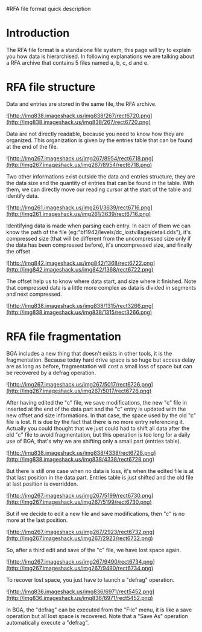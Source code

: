 #RFA file format quick description



# Introduction #

The RFA file format is a standalone file system, this page will try to explain you how data is hierarchised. In following explanations we are talking about a RFA archive that contains 5 files named a, b, c, d and e.

# RFA file structure #

Data and entries are stored in the same file, the RFA archive.

![http://img838.imageshack.us/img838/267/rect6720.png](http://img838.imageshack.us/img838/267/rect6720.png)

Data are not directly readable, because you need to know how they are organized. This organization is given by the entries table that can be found at the end of the file.

![http://img267.imageshack.us/img267/8954/rect6718.png](http://img267.imageshack.us/img267/8954/rect6718.png)

Two other informations exist outside the data and entries structure, they are the data size and the quantity of entries that can be found in the table.
With them, we can directly move our reading cursor at the start of the table and identify data.

![http://img261.imageshack.us/img261/3639/rect6716.png](http://img261.imageshack.us/img261/3639/rect6716.png)

Identifying data is made when parsing each entry. In each of them we can know the path of the file (eg:"bf1942/levels/dc\_lostvillage/detail.dds"), it's compressed size (that will be different from the uncompressed size only if the data has been compressed before), it's uncompressed size, and finally the offset

![http://img842.imageshack.us/img842/1368/rect6722.png](http://img842.imageshack.us/img842/1368/rect6722.png)

The offset help us to know where data start, and size where it finished. Note that compressed data is a little more complex as data is divided in segments and next compressed.

![http://img838.imageshack.us/img838/1315/rect3266.png](http://img838.imageshack.us/img838/1315/rect3266.png)

# RFA file fragmentation #

BGA includes a new thing that doesn't exists in other tools, it is the fragmentation. Because today hard drive space is so huge but access delay are as long as before, fragmentation will cost a small loss of space but can be recovered by a defrag operation.

![http://img267.imageshack.us/img267/5017/rect6726.png](http://img267.imageshack.us/img267/5017/rect6726.png)

After having edited the "c" file, we save modifications, the new "c" file in inserted at the end of the data part and the "c" entry is updated with the new offset and size informations. In that case, the space used by the old "c" file is lost. It is due by the fact that there is no more entry referencing it.
Actually you could thought that we just could had to shift all data after the old "c" file to avoid fragmentation, but this operation is too long for a daily use of BGA, that's why we are shifting only a small part (entries table).

![http://img838.imageshack.us/img838/4338/rect6728.png](http://img838.imageshack.us/img838/4338/rect6728.png)

But there is still one case when no data is loss, it's when the edited file is at that last position in the data part. Entries table is just shifted and the old file at last position is overridden.

![http://img267.imageshack.us/img267/5199/rect6730.png](http://img267.imageshack.us/img267/5199/rect6730.png)

But if we decide to edit a new file and save modifications, then "c" is no more at the last position.

![http://img267.imageshack.us/img267/2923/rect6732.png](http://img267.imageshack.us/img267/2923/rect6732.png)

So, after a third edit and save of the "c" file, we have lost space again.

![http://img267.imageshack.us/img267/9490/rect6734.png](http://img267.imageshack.us/img267/9490/rect6734.png)

To recover lost space, you just have to launch a "defrag" operation.

![http://img836.imageshack.us/img836/6971/rect5452.png](http://img836.imageshack.us/img836/6971/rect5452.png)

In BGA, the "defrag" can be executed from the "File" menu, it is like a save operation but all lost space is recovered. Note that a "Save As" operation automatically execute a "defrag".